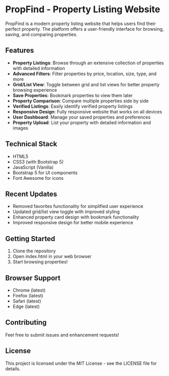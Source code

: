 # PropFind - Property Listing Website

PropFind is a modern property listing website that helps users find their perfect property. The platform offers a user-friendly interface for browsing, saving, and comparing properties.

## Features

- **Property Listings**: Browse through an extensive collection of properties with detailed information
- **Advanced Filters**: Filter properties by price, location, size, type, and more
- **Grid/List View**: Toggle between grid and list views for better property browsing experience
- **Save Properties**: Bookmark properties to view them later
- **Property Comparison**: Compare multiple properties side by side
- **Verified Listings**: Easily identify verified property listings
- **Responsive Design**: Fully responsive website that works on all devices
- **User Dashboard**: Manage your saved properties and preferences
- **Property Upload**: List your property with detailed information and images

## Technical Stack

- HTML5
- CSS3 (with Bootstrap 5)
- JavaScript (Vanilla)
- Bootstrap 5 for UI components
- Font Awesome for icons

## Recent Updates

- Removed favorites functionality for simplified user experience
- Updated grid/list view toggle with improved styling
- Enhanced property card design with bookmark functionality
- Improved responsive design for better mobile experience

## Getting Started

1. Clone the repository
2. Open index.html in your web browser
3. Start browsing properties!

## Browser Support

- Chrome (latest)
- Firefox (latest)
- Safari (latest)
- Edge (latest)

## Contributing

Feel free to submit issues and enhancement requests!

## License

This project is licensed under the MIT License - see the LICENSE file for details. 